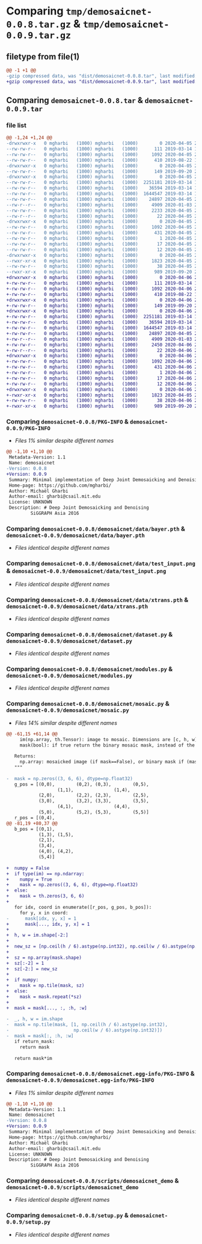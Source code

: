 # Comparing `tmp/demosaicnet-0.0.8.tar.gz` & `tmp/demosaicnet-0.0.9.tar.gz`

## filetype from file(1)

```diff
@@ -1 +1 @@
-gzip compressed data, was "dist/demosaicnet-0.0.8.tar", last modified: Sun Apr  5 23:39:43 2020, max compression
+gzip compressed data, was "dist/demosaicnet-0.0.9.tar", last modified: Mon Apr  6 21:48:33 2020, max compression
```

## Comparing `demosaicnet-0.0.8.tar` & `demosaicnet-0.0.9.tar`

### file list

```diff
@@ -1,24 +1,24 @@
-drwxrwxr-x   0 mgharbi   (1000) mgharbi   (1000)        0 2020-04-05 23:39:43.000000 demosaicnet-0.0.8/
--rw-rw-r--   0 mgharbi   (1000) mgharbi   (1000)      111 2019-03-14 11:46:22.000000 demosaicnet-0.0.8/MANIFEST.in
--rw-rw-r--   0 mgharbi   (1000) mgharbi   (1000)     1092 2020-04-05 23:39:43.000000 demosaicnet-0.0.8/PKG-INFO
--rw-rw-r--   0 mgharbi   (1000) mgharbi   (1000)      410 2019-08-22 18:04:28.000000 demosaicnet-0.0.8/README.md
-drwxrwxr-x   0 mgharbi   (1000) mgharbi   (1000)        0 2020-04-05 23:39:43.000000 demosaicnet-0.0.8/demosaicnet/
--rw-rw-r--   0 mgharbi   (1000) mgharbi   (1000)      149 2019-09-20 22:04:49.000000 demosaicnet-0.0.8/demosaicnet/__init__.py
-drwxrwxr-x   0 mgharbi   (1000) mgharbi   (1000)        0 2020-04-05 23:39:43.000000 demosaicnet-0.0.8/demosaicnet/data/
--rw-rw-r--   0 mgharbi   (1000) mgharbi   (1000)  2251181 2019-03-14 11:46:23.000000 demosaicnet-0.0.8/demosaicnet/data/bayer.pth
--rw-rw-r--   0 mgharbi   (1000) mgharbi   (1000)    36594 2019-03-14 11:46:23.000000 demosaicnet-0.0.8/demosaicnet/data/test_input.png
--rw-rw-r--   0 mgharbi   (1000) mgharbi   (1000)  1644547 2019-03-14 11:46:23.000000 demosaicnet-0.0.8/demosaicnet/data/xtrans.pth
--rw-rw-r--   0 mgharbi   (1000) mgharbi   (1000)    24897 2020-04-05 20:41:49.000000 demosaicnet-0.0.8/demosaicnet/dataset.py
--rw-r--r--   0 mgharbi   (1000) mgharbi   (1000)     4909 2020-01-03 20:34:17.000000 demosaicnet-0.0.8/demosaicnet/modules.py
--rw-rw-r--   0 mgharbi   (1000) mgharbi   (1000)     2233 2020-04-05 23:37:28.000000 demosaicnet-0.0.8/demosaicnet/mosaic.py
--rw-r--r--   0 mgharbi   (1000) mgharbi   (1000)       22 2020-04-05 23:39:26.000000 demosaicnet-0.0.8/demosaicnet/version.py
-drwxrwxr-x   0 mgharbi   (1000) mgharbi   (1000)        0 2020-04-05 23:39:43.000000 demosaicnet-0.0.8/demosaicnet.egg-info/
--rw-rw-r--   0 mgharbi   (1000) mgharbi   (1000)     1092 2020-04-05 23:39:43.000000 demosaicnet-0.0.8/demosaicnet.egg-info/PKG-INFO
--rw-rw-r--   0 mgharbi   (1000) mgharbi   (1000)      431 2020-04-05 23:39:43.000000 demosaicnet-0.0.8/demosaicnet.egg-info/SOURCES.txt
--rw-rw-r--   0 mgharbi   (1000) mgharbi   (1000)        1 2020-04-05 23:39:43.000000 demosaicnet-0.0.8/demosaicnet.egg-info/dependency_links.txt
--rw-rw-r--   0 mgharbi   (1000) mgharbi   (1000)       17 2020-04-05 23:39:43.000000 demosaicnet-0.0.8/demosaicnet.egg-info/requires.txt
--rw-rw-r--   0 mgharbi   (1000) mgharbi   (1000)       12 2020-04-05 23:39:43.000000 demosaicnet-0.0.8/demosaicnet.egg-info/top_level.txt
-drwxrwxr-x   0 mgharbi   (1000) mgharbi   (1000)        0 2020-04-05 23:39:43.000000 demosaicnet-0.0.8/scripts/
--rwxr-xr-x   0 mgharbi   (1000) mgharbi   (1000)     1823 2020-04-05 20:42:17.000000 demosaicnet-0.0.8/scripts/demosaicnet_demo
--rw-rw-r--   0 mgharbi   (1000) mgharbi   (1000)       38 2020-04-05 23:39:43.000000 demosaicnet-0.0.8/setup.cfg
--rwxr-xr-x   0 mgharbi   (1000) mgharbi   (1000)      989 2019-09-20 22:18:10.000000 demosaicnet-0.0.8/setup.py
+drwxrwxr-x   0 mgharbi   (1000) mgharbi   (1000)        0 2020-04-06 21:48:33.000000 demosaicnet-0.0.9/
+-rw-rw-r--   0 mgharbi   (1000) mgharbi   (1000)      111 2019-03-14 11:46:22.000000 demosaicnet-0.0.9/MANIFEST.in
+-rw-rw-r--   0 mgharbi   (1000) mgharbi   (1000)     1092 2020-04-06 21:48:33.000000 demosaicnet-0.0.9/PKG-INFO
+-rw-rw-r--   0 mgharbi   (1000) mgharbi   (1000)      410 2019-08-22 18:04:28.000000 demosaicnet-0.0.9/README.md
+drwxrwxr-x   0 mgharbi   (1000) mgharbi   (1000)        0 2020-04-06 21:48:33.000000 demosaicnet-0.0.9/demosaicnet/
+-rw-rw-r--   0 mgharbi   (1000) mgharbi   (1000)      149 2019-09-20 22:04:49.000000 demosaicnet-0.0.9/demosaicnet/__init__.py
+drwxrwxr-x   0 mgharbi   (1000) mgharbi   (1000)        0 2020-04-06 21:48:33.000000 demosaicnet-0.0.9/demosaicnet/data/
+-rw-rw-r--   0 mgharbi   (1000) mgharbi   (1000)  2251181 2019-03-14 11:46:23.000000 demosaicnet-0.0.9/demosaicnet/data/bayer.pth
+-rw-rw-r--   0 mgharbi   (1000) mgharbi   (1000)    36594 2019-03-14 11:46:23.000000 demosaicnet-0.0.9/demosaicnet/data/test_input.png
+-rw-rw-r--   0 mgharbi   (1000) mgharbi   (1000)  1644547 2019-03-14 11:46:23.000000 demosaicnet-0.0.9/demosaicnet/data/xtrans.pth
+-rw-rw-r--   0 mgharbi   (1000) mgharbi   (1000)    24897 2020-04-05 20:41:49.000000 demosaicnet-0.0.9/demosaicnet/dataset.py
+-rw-r--r--   0 mgharbi   (1000) mgharbi   (1000)     4909 2020-01-03 20:34:17.000000 demosaicnet-0.0.9/demosaicnet/modules.py
+-rw-rw-r--   0 mgharbi   (1000) mgharbi   (1000)     2450 2020-04-06 21:48:08.000000 demosaicnet-0.0.9/demosaicnet/mosaic.py
+-rw-r--r--   0 mgharbi   (1000) mgharbi   (1000)       22 2020-04-06 21:48:12.000000 demosaicnet-0.0.9/demosaicnet/version.py
+drwxrwxr-x   0 mgharbi   (1000) mgharbi   (1000)        0 2020-04-06 21:48:33.000000 demosaicnet-0.0.9/demosaicnet.egg-info/
+-rw-rw-r--   0 mgharbi   (1000) mgharbi   (1000)     1092 2020-04-06 21:48:33.000000 demosaicnet-0.0.9/demosaicnet.egg-info/PKG-INFO
+-rw-rw-r--   0 mgharbi   (1000) mgharbi   (1000)      431 2020-04-06 21:48:33.000000 demosaicnet-0.0.9/demosaicnet.egg-info/SOURCES.txt
+-rw-rw-r--   0 mgharbi   (1000) mgharbi   (1000)        1 2020-04-06 21:48:33.000000 demosaicnet-0.0.9/demosaicnet.egg-info/dependency_links.txt
+-rw-rw-r--   0 mgharbi   (1000) mgharbi   (1000)       17 2020-04-06 21:48:33.000000 demosaicnet-0.0.9/demosaicnet.egg-info/requires.txt
+-rw-rw-r--   0 mgharbi   (1000) mgharbi   (1000)       12 2020-04-06 21:48:33.000000 demosaicnet-0.0.9/demosaicnet.egg-info/top_level.txt
+drwxrwxr-x   0 mgharbi   (1000) mgharbi   (1000)        0 2020-04-06 21:48:33.000000 demosaicnet-0.0.9/scripts/
+-rwxr-xr-x   0 mgharbi   (1000) mgharbi   (1000)     1823 2020-04-05 20:42:17.000000 demosaicnet-0.0.9/scripts/demosaicnet_demo
+-rw-rw-r--   0 mgharbi   (1000) mgharbi   (1000)       38 2020-04-06 21:48:33.000000 demosaicnet-0.0.9/setup.cfg
+-rwxr-xr-x   0 mgharbi   (1000) mgharbi   (1000)      989 2019-09-20 22:18:10.000000 demosaicnet-0.0.9/setup.py
```

### Comparing `demosaicnet-0.0.8/PKG-INFO` & `demosaicnet-0.0.9/PKG-INFO`

 * *Files 1% similar despite different names*

```diff
@@ -1,10 +1,10 @@
 Metadata-Version: 1.1
 Name: demosaicnet
-Version: 0.0.8
+Version: 0.0.9
 Summary: Minimal implementation of Deep Joint Demosaicking and Denoising [Gharbi2016]
 Home-page: https://github.com/mgharbi/
 Author: Michaël Gharbi
 Author-email: gharbi@csail.mit.edu
 License: UNKNOWN
 Description: # Deep Joint Demosaicking and Denoising
         SiGGRAPH Asia 2016
```

### Comparing `demosaicnet-0.0.8/demosaicnet/data/bayer.pth` & `demosaicnet-0.0.9/demosaicnet/data/bayer.pth`

 * *Files identical despite different names*

### Comparing `demosaicnet-0.0.8/demosaicnet/data/test_input.png` & `demosaicnet-0.0.9/demosaicnet/data/test_input.png`

 * *Files identical despite different names*

### Comparing `demosaicnet-0.0.8/demosaicnet/data/xtrans.pth` & `demosaicnet-0.0.9/demosaicnet/data/xtrans.pth`

 * *Files identical despite different names*

### Comparing `demosaicnet-0.0.8/demosaicnet/dataset.py` & `demosaicnet-0.0.9/demosaicnet/dataset.py`

 * *Files identical despite different names*

### Comparing `demosaicnet-0.0.8/demosaicnet/modules.py` & `demosaicnet-0.0.9/demosaicnet/modules.py`

 * *Files identical despite different names*

### Comparing `demosaicnet-0.0.8/demosaicnet/mosaic.py` & `demosaicnet-0.0.9/demosaicnet/mosaic.py`

 * *Files 14% similar despite different names*

```diff
@@ -61,15 +61,14 @@
     im(np.array, th.Tensor): image to mosaic. Dimensions are [c, h, w]
     mask(bool): if true return the binary mosaic mask, instead of the mosaic image.
 
   Returns:
     np.array: mosaicked image (if mask==False), or binary mask if (mask==True)
   """
 
-  mask = np.zeros((3, 6, 6), dtype=np.float32)
   g_pos = [(0,0),        (0,2), (0,3),        (0,5),
                   (1,1),               (1,4),
            (2,0),        (2,2), (2,3),        (2,5),
            (3,0),        (3,2), (3,3),        (3,5),
                   (4,1),               (4,4),
            (5,0),        (5,2), (5,3),        (5,5)]
   r_pos = [(0,4),
@@ -81,19 +80,37 @@
   b_pos = [(0,1),
            (1,3), (1,5),
            (2,1),
            (3,4),
            (4,0), (4,2),
            (5,4)]
 
+  numpy = False
+  if type(im) == np.ndarray:
+    numpy = True
+    mask = np.zeros((3, 6, 6), dtype=np.float32)
+  else:
+    mask = th.zeros(3, 6, 6)
+
   for idx, coord in enumerate([r_pos, g_pos, b_pos]):
     for y, x in coord:
-      mask[idx, y, x] = 1
+      mask[..., idx, y, x] = 1
+
+  h, w = im.shape[-2:]
+
+  new_sz = [np.ceil(h / 6).astype(np.int32), np.ceil(w / 6).astype(np.int32)]
+
+  sz = np.array(mask.shape)
+  sz[:-2] = 1
+  sz[-2:] = new_sz
+
+  if numpy:
+    mask = np.tile(mask, sz)
+  else:
+    mask = mask.repeat(*sz)
+
+  mask = mask[..., :, :h, :w]
 
-  _, h, w = im.shape
-  mask = np.tile(mask, [1, np.ceil(h / 6).astype(np.int32),
-                        np.ceil(w / 6).astype(np.int32)])
-  mask = mask[:, :h, :w]
   if return_mask:
     return mask
 
   return mask*im
```

### Comparing `demosaicnet-0.0.8/demosaicnet.egg-info/PKG-INFO` & `demosaicnet-0.0.9/demosaicnet.egg-info/PKG-INFO`

 * *Files 1% similar despite different names*

```diff
@@ -1,10 +1,10 @@
 Metadata-Version: 1.1
 Name: demosaicnet
-Version: 0.0.8
+Version: 0.0.9
 Summary: Minimal implementation of Deep Joint Demosaicking and Denoising [Gharbi2016]
 Home-page: https://github.com/mgharbi/
 Author: Michaël Gharbi
 Author-email: gharbi@csail.mit.edu
 License: UNKNOWN
 Description: # Deep Joint Demosaicking and Denoising
         SiGGRAPH Asia 2016
```

### Comparing `demosaicnet-0.0.8/scripts/demosaicnet_demo` & `demosaicnet-0.0.9/scripts/demosaicnet_demo`

 * *Files identical despite different names*

### Comparing `demosaicnet-0.0.8/setup.py` & `demosaicnet-0.0.9/setup.py`

 * *Files identical despite different names*


